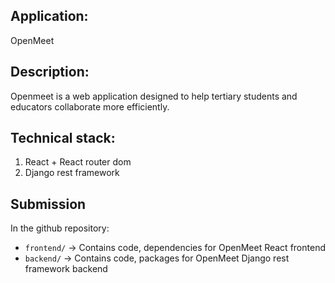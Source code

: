 ## Application:

OpenMeet

## Description:

Openmeet is a web application designed to help tertiary students and educators collaborate more efficiently.

## Technical stack:

1. React + React router dom
2. Django rest framework

## Submission

In the github repository:

- `frontend/` -> Contains code, dependencies for OpenMeet React frontend
- `backend/` -> Contains code, packages for OpenMeet Django rest framework backend
